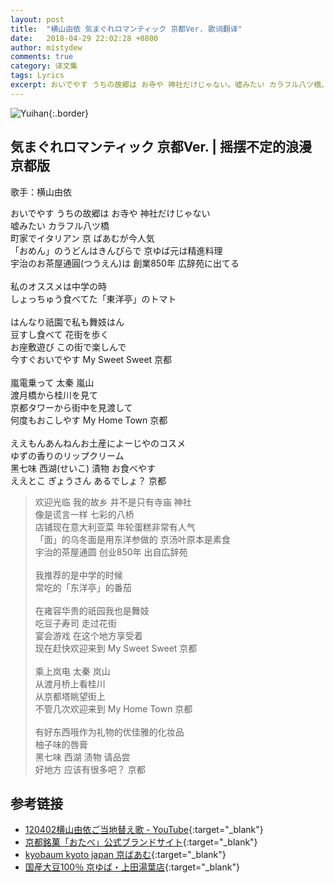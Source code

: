 ```yaml
---
layout: post
title:  "横山由依 気まぐれロマンティック 京都Ver. 歌词翻译"
date:   2018-04-29 22:02:28 +0800
author: mistydew
comments: true
category: 译文集
tags: Lyrics
excerpt: おいでやす うちの故郷は お寺や 神社だけじゃない。嘘みたい カラフル八ツ橋、町家でイタリアン 京 ばあむが今人気。
---
```

![Yuihan](https://mistydew.github.io/assets/images/cover/misc/Yuihan.jpg){:.border}

## 気まぐれロマンティック 京都Ver. | 摇摆不定的浪漫 京都版

歌手：横山由依

<div class="lyric-original">
<p>
おいでやす うちの故郷は お寺や 神社だけじゃない<br>
嘘みたい カラフル八ツ橋<br>
町家でイタリアン 京 ばあむが今人気<br>
「おめん」のうどんはきんぴらで 京ゆば元は精進料理<br>
宇治のお茶屋通圓(つうえん)は 創業850年 広辞苑に出てる<br>
<br>
私のオススメは中学の時<br>
しょっちゅう食べてた「東洋亭」のトマト<br>
<br>
はんなり祇園で私も舞妓はん<br>
豆すし食べて 花街を歩く<br>
お座敷遊び この街で楽しんで<br>
今すぐおいでやす My Sweet Sweet 京都<br>
<br>
嵐電乗って 太秦 嵐山<br>
渡月橋から桂川を見て<br>
京都タワーから街中を見渡して<br>
何度もおこしやす My Home Town 京都<br>
<br>
ええもんあんねんお土産によーじやのコスメ<br>
ゆずの香りのリップクリーム<br>
黑七味 西湖(せいこ) 漬物 お食べやす<br>
ええとこ ぎょうさん あるでしょ？ 京都
</p>
</div>

<div class="lyric-translation">
<blockquote>
欢迎光临 我的故乡 并不是只有寺庙 神社<br>
像是谎言一样 七彩的八桥<br>
店铺现在意大利亚菜 年轮蛋糕非常有人气<br>
「面」的乌冬面是用东洋参做的 京汤叶原本是素食<br>
宇治的茶屋通圆 创业850年 出自広辞苑<br>
<br>
我推荐的是中学的时候<br>
常吃的「东洋亭」的番茄<br>
<br>
在雍容华贵的祇园我也是舞妓<br>
吃豆子寿司 走过花街<br>
宴会游戏 在这个地方享受着<br>
现在赶快欢迎来到 My Sweet Sweet 京都<br>
<br>
乘上岚电 太秦 岚山<br>
从渡月桥上看桂川<br>
从京都塔眺望街上<br>
不管几次欢迎来到 My Home Town 京都<br>
<br>
有好东西哦作为礼物的优佳雅的化妆品<br>
柚子味的唇膏<br>
黑七味 西湖 渍物 请品尝<br>
好地方 应该有很多吧？ 京都
</blockquote>
</div>

## 参考链接

* [120402横山由依ご当地替え歌 - YouTube](https://youtu.be/G4ngewwE50w){:target="_blank"}
* [京都銘菓「おたべ」公式ブランドサイト](http://otabe.kyoto.jp){:target="_blank"}
* [kyobaum kyoto japan 京ばあむ](http://kyobaum.shop){:target="_blank"}
* [国産大豆100％ 京ゆば・上田湯葉店](http://www.ueda-yuba.co.jp){:target="_blank"}
